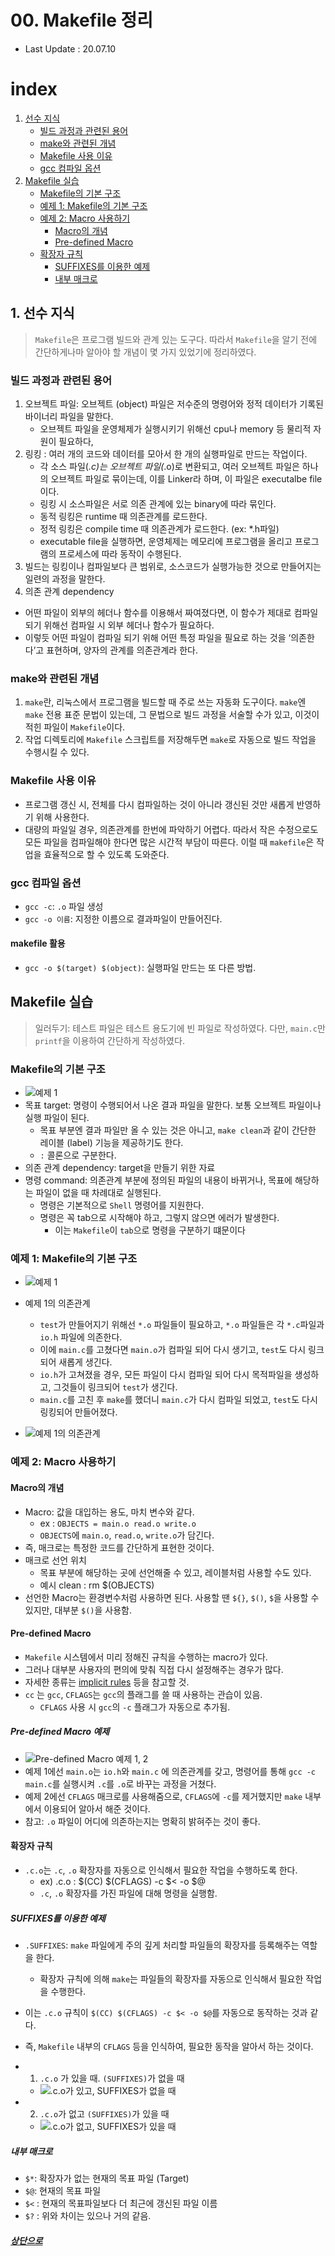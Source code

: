 # 00. Makefile 정리
* Last Update : 20.07.10

# index
1. [선수 지식](#1.-선수-지식)
    - [빌드 과정과 관련된 용어](#빌드-과정과-관련된-용어)
    - [make와 관련된 개념](#make와-관련된-개념)
    - [Makefile 사용 이유](#makefile-사용-이유)
    - [gcc 컴파일 옵션](#gcc-컴파일-옵션)
2. [Makefile 실습](#makefile-실습)
    - [Makefile의 기본 구조](#makefile의-기본-구조)
    - [예제 1: Makefile의 기본 구조](#예제-1-makefile의-기본-구조)
    - [예제 2: Macro 사용하기](#예제-2-macro-사용하기)
        - [Macro의 개념](#macro의-개념)
        - [Pre-defined Macro](#pre-defined-macro)
    - [확장자 규칙](#확장자-규칙)
        - [SUFFIXES를 이용한 예제](#suffixes를-이용한-예제)
        - [내부 매크로](#내부-매크로)

## 1. 선수 지식
>`Makefile`은 프로그램 빌드와 관계 있는 도구다. 따라서 `Makefile`을 알기 전에 간단하게나마 알아야 할 개념이 몇 가지 있었기에 정리하였다.

### 빌드 과정과 관련된 용어
1. 오브젝트 파일: 오브젝트 (object) 파일은 저수준의 명령어와 정적 데이터가 기록된 바이너리 파일을 말한다. 
    - 오브젝트 파일을 운영체제가 실행시키기 위해선 cpu나 memory 등 물리적 자원이 필요하다,
2. 링킹 : 여러 개의 코드와 데이터를 모아서 한 개의 실행파일로 만드는 작업이다.
    - 각 소스 파일(*.c)는 오브젝트 파일(*.o)로 변환되고, 여러 오브젝트 파일은 하나의 오브젝트 파일로 묶이는데, 이를 Linker라 하며, 이 파일은 executalbe file이다.
    - 링킹 시 소스파일은 서로 의존 관계에 있는 binary에 따라 묶인다.
    - 동적 링킹은 runtime 때 의존관계를 로드한다.
    - 정적 링킹은 compile time 때 의존관계가 로드한다. (ex: *.h파일)
    - executable file을 실행하면, 운영체제는 메모리에 프로그램을 올리고 프로그램의 프로세스에 따라 동작이 수행된다.
3. 빌드는 링킹이나 컴파일보다 큰 범위로, 소스코드가 실행가능한 것으로 만들어지는 일련의 과정을 말한다.
4. 의존 관계 dependency
- 어떤 파일이 외부의 헤더나 함수를 이용해서 짜여졌다면, 이 함수가 제대로 컴파일 되기 위해선 컴파일 시 외부 헤더나 함수가 필요하다.
- 이렇듯 어떤 파일이 컴파일 되기 위해 어떤 특정 파일을 필요로 하는 것을 ‘의존한다’고 표현하며, 양자의 관계를 의존관계라 한다.

### make와 관련된 개념
1. `make`란, 리눅스에서 프로그램을 빌드할 때 주로 쓰는 자동화 도구이다. `make`엔 `make` 전용 표준 문법이 있는데, 그 문법으로 빌드 과정을 서술할 수가 있고, 이것이 적힌 파일이 `Makefile`이다.
2. 작업 디렉토리에 `Makefile` 스크립트를 저장해두면 `make`로 자동으로 빌드 작업을 수행시킬 수 있다.

### Makefile 사용 이유
* 프로그램 갱신 시, 전체를 다시 컴파일하는 것이 아니라 갱신된 것만 새롭게 반영하기 위해 사용한다.
* 대량의 파일일 경우, 의존관계를 한번에 파악하기 어렵다. 따라서 작은 수정으로도 모든 파일을 컴파일해야 한다면 많은 시간적 부담이 따른다. 이럴 때 `makefile`은 작업을 효율적으로 할 수 있도록 도와준다.

### gcc 컴파일 옵션
* `gcc -c`: `.o` 파일 생성
* `gcc -o 이름`: 지정한 이름으로 결과파일이 만들어진다.
#### makefile 활용
* `gcc -o $(target) $(object)`: 실행파일 만드는 또 다른 방법.

## Makefile 실습
> 일러두기: 테스트 파일은 테스트 용도기에 빈 파일로 작성하였다. 다만, `main.c`만 `printf`을 이용하여 간단하게 작성하였다.

### Makefile의 기본 구조
* ![예제 1](./srcs/00/images/00.png)
* 목표 target: 명령이 수행되어서 나온 결과 파일을 말한다. 보통 오브젝트 파일이나 실행 파일이 된다.
    - 목표 부분엔 결과 파일만 올 수 있는 것은 아니고, `make clean`과 같이 간단한 레이블 (label) 기능을 제공하기도 한다.
    - `:` 콜론으로 구분한다.
* 의존 관계 dependency: target을 만들기 위한 자료
* 명령 command: 의존관계 부분에 정의된 파일의 내용이 바뀌거나, 목표에 해당하는 파일이 없을 때 차례대로 실행된다.
    - 명령은 기본적으로 `Shell` 명령어를 지원한다.
    - 명령은 꼭 tab으로 시작해야 하고, 그렇지 않으면 에러가 발생한다.
        - 이는 `Makefile`이 `tab`으로 명령을 구분하기 떄문이다

### 예제 1: Makefile의 기본 구조

* ![예제 1](./srcs/00/images/00.png)
* 예제 1의 의존관계
    - `test`가 만들어지기 위해선 `*.o` 파일들이 필요하고, `*.o` 파일들은 각 `*.c`파일과 `io.h` 파일에 의존한다.
    - 이에 `main.c`를 고쳤다면 `main.o`가 컴파일 되어 다시 생기고, `test`도 다시 링크되어 새롭게 생긴다.
    - `io.h`가 고쳐졌을 경우, 모든 파일이 다시 컴파일 되어 다시 목적파일을 생성하고, 그것들이 링크되어 `test`가 생긴다.
    - `main.c`를 고친 후 `make`를 했더니 `main.c`가 다시 컴파일 되었고, `test`도 다시 링킹되어 만들어졌다.

* ![예제 1의 의존관계](./srcs/00/images/01.png)

### 예제 2: Macro 사용하기
#### Macro의 개념
* Macro: 값을 대입하는 용도, 마치 변수와 같다.
    - ex : `OBJECTS = main.o read.o write.o`
    - `OBJECTS`에 `main.o`, `read.o`, `write.o`가 담긴다.
* 즉, 매크로는 특정한 코드를 간단하게 표현한 것이다.
* 매크로 선언 위치
    - 목표 부분에 해당하는 곳에 선언해줄 수 있고, 레이블처럼 사용할 수도 있다.
    - 예시
                clean : 
                    rm $(OBJECTS)
* 선언한 Macro는 환경변수처럼 사용하면 된다. 사용할 땐 `${}`, `$()`, `$`을 사용할 수 있지만, 대부분 `$()`을 사용함. 

#### Pre-defined Macro
* `Makefile` 시스템에서 미리 정해진 규칙을 수행하는 macro가 있다.
* 그러나 대부분 사용자의 편의에 맞춰 직접 다시 설정해주는 경우가 많다. 
* 자세한 종류는 [implicit rules](https://docs.oracle.com/cd/E19504-01/802-5880/make-36/index.html) 등을 참고할 것.
* `cc` 는 `gcc`, `CFLAGS`는 `gcc`의 플래그를 쓸 때 사용하는 관습이 있음.
    - `CFLAGS` 사용 시 `gcc`의 `-c` 플래그가 자동으로 추가됨.
##### Pre-defined Macro 예제
* ![Pre-defined Macro 예제 1, 2](./srcs/00/images/03.png)
* 예제 1에선 `main.o`는 `io.h`와 `main.c` 에 의존관계를 갖고, 명령어를 통해 `gcc -c main.c`를 실행시켜 `.c`를 `.o`로 바꾸는 과정을 거쳤다.
* 예제 2에선 `CFLAGS` 매크로를 사용해줌으로, `CFLAGS`에 `-c`를 제거했지만 `make` 내부에서 이용되어 알아서 해준 것이다.
* 참고: `.o` 파일이 어디에 의존하는지는 명확히 밝혀주는 것이 좋다.

#### 확장자 규칙

* `.c.o`는 `.c`, `.o` 확장자를 자동으로 인식해서 필요한 작업을 수행하도록 한다.
    - ex) 
                .c.o : 
                    $(CC) $(CFLAGS) -c $< -o $@ 
    - `.c`, `.o` 확장자를 가진 파일에 대해 명령을 실행함.
##### SUFFIXES를 이용한 예제
* `.SUFFIXES`: `make` 파일에게 주의 깊게 처리할 파일들의 확장자를 등록해주는 역할을 한다.
    * 확장자 규칙에 의해 `make`는 파일들의 확장자를 자동으로 인식해서 필요한 작업을 수행한다.
* 이는 `.c.o` 규칙이 `$(CC) $(CFLAGS) -c $< -o $@`를 자동으로 동작하는 것과 같다.
* 즉, `Makefile` 내부의 `CFLAGS` 등을 인식하여, 필요한 동작을 알아서 하는 것이다.

* 1. `.c.o` 가 있을 때. `(SUFFIXES)`가 없을 때
    - ![.c.o가 있고, SUFFIXES가 없을 때](./srcs/00/images/04.png)
* 2. `.c.o`가 없고 `(SUFFIXES)`가 있을 때
    - ![.c.o가 없고, SUFFIXES가 있을 때](./srcs/00/images/05.png)

##### 내부 매크로
* `$*`: 확장자가 없는 현재의 목표 파일 (Target)
* `$@`: 현재의 목표 파일
* `$<` : 현재의 목표파일보다 더 최근에 갱신된 파일 이름
* `$?` : 위와 차이는 있으나 거의 같음.


##### [상단으로](#00.-Makefile-정리)